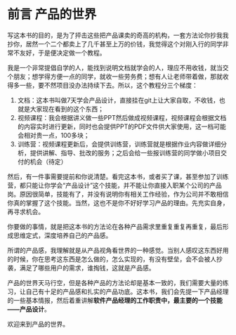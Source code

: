 # 前言 产品的世界

写这本书的目的，是为了抨击这些把产品课卖的奇高的机构，一套方法论你抄我我抄你，居然一个二个都卖上了几千甚至上万的价钱，我觉得这个对刚入行的同学非常不友好，于是便决定做一个教程。  

我是一个非常提倡自学的人，能找到说明文档就学会的人，理应不用收钱，就当交个朋友；想学得方便一点的同学，就收一些劳务费；想有人让老师带着做，那就收得多一些，要不然项目没办法持续下去。所以，这个教程分三个梯度：  
1. 文档：这本书叫做7天学会产品设计，直接挂在git上让大家自取，不收钱，也就是大家现在看到的这个东西；
2. 视频课程：我会根据讲义做一些PPT然后做成视频课程，视频课程会根据文档的内容实时进行更新，同时也会提供PPT的PDF文件供大家使用，这一档可能会相对贵一点，100多块；
3. 训练营：视频课程更新后，会提供训练营，训练营就是根据作业内容做详细分析，提供讲解、指导、批改的服务；之后会给一些报训练营的同学做小项目交付的机会（待定）  

然后，有一件事需要提前和你说清楚。看完这本书，或者买了课，甚至参加了训练营，都只能让你学会“产品设计”这个技能，并不能让你直接入职某个公司的产品岗。原因很简单，技能有了，并没有说明你有相关工作经验，作为公司并不敢相信你真的掌握了这个技能。当然，这也不是你不好好学习产品的理由。先充实自身，再寻求机会。  

你要做的事情，就是把这本书的方法论在各种产品需求里重复重复再重复，最后形成思维定式，深度培养自己的产品感。

所谓的产品感，我理解就是从产品视角看世界的一种感觉。当别人感叹这东西好用的时候，你在思考这东西是怎么做的，怎么实现的，有没有壁垒，会不会被人抄袭，满足了哪些用户的需求，谁掏钱，这就是产品感。

产品的世界天马行空，但是各种产品的方法论却是基本一致的，我们需要大量的练习，让自己有十足的产品感和扎实的产品功底。这本书，我们会先提一下产品经理的一些基本情报，然后着重讲解**软件产品经理的工作职责中，最主要的一个技能——产品设计**。  

欢迎来到产品的世界。